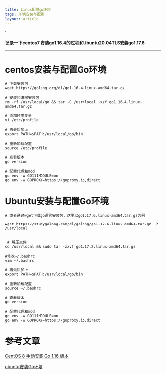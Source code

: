 ```yaml
---
title: Linux配置go环境
tags: 环境安装与配置
layout: article
---
```

`



**记录一下centos7 安装go1.16.4的过程和Ubuntu20.04TLS安装go1.17.6**

<!--more-->

---





# centos安装与配置Go环境

```shell
# 下载安装包
wget https://golang.org/dl/go1.16.4.linux-amd64.tar.gz

# 安装和清除安装包
rm -rf /usr/local/go && tar -C /usr/local -xzf go1.16.4.linux-amd64.tar.gz

# 添加环境变量
vi /etc/profile

# 再最后加上
export PATH=$PATH:/usr/local/go/bin

# 重新加载配置
source /etc/profile
```

```shell
# 查看版本
go version
```

```shell
# 配置代理和mod
go env -w GO111MODULE=on
go env -w GOPROXY=https://goproxy.io,direct
```



# Ubuntu安装与配置Go环境

```shell
# 或者通过wget下载go语言安装包，这里以go1.17.6.linux-amd64.tar.gz为例

wget https://studygolang.com/dl/golang/go1.17.6.linux-amd64.tar.gz -P /usr/local


 # 解压文件
cd /usr/local && sudo tar -zxvf go1.17.2.linux-amd64.tar.gz

#修改~/.bashrc
vim ~/.bashrc

# 再最后加上
export PATH=$PATH:/usr/local/go/bin

# 重新加载配置
source ~/.bashrc
```

```shell
# 查看版本
go version
```

```shell
# 配置代理和mod
go env -w GO111MODULE=on
go env -w GOPROXY=https://goproxy.io,direct
```

# 参考文章

[CentOS 8 手动安装 Go 1.16 版本](https://juejin.cn/post/6962872981320106020)

[ubuntu安装Go环境](https://www.cnblogs.com/lihouqi/p/14179665.html)

